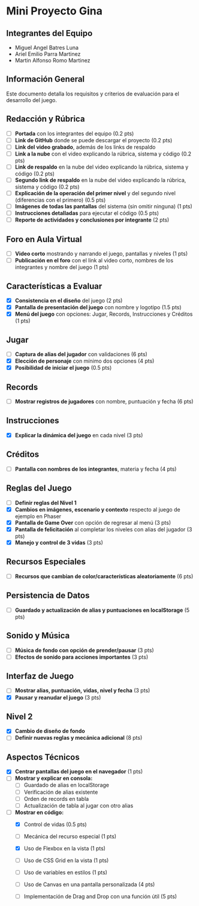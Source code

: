 # Mini Proyecto Gina

## Integrantes del Equipo
- Miguel Angel Batres Luna
- Ariel Emilio Parra Martinez
- Martin Alfonso Romo Martinez 

## Información General

Este documento detalla los requisitos y criterios de evaluación para el desarrollo del juego.

## Redacción y Rúbrica

- [ ] **Portada** con los integrantes del equipo (0.2 pts)
- [ ] **Link de GitHub** donde se puede descargar el proyecto (0.2 pts)
- [ ] **Link del video grabado**, además de los links de respaldo
- [ ] **Link a la nube** con el video explicando la rúbrica, sistema y código (0.2 pts)
- [ ] **Link de respaldo** en la nube del video explicando la rúbrica, sistema y código (0.2 pts)
- [ ] **Segundo link de respaldo** en la nube del video explicando la rúbrica, sistema y código (0.2 pts)
- [ ] **Explicación de la operación del primer nivel** y del segundo nivel (diferencias con el primero) (0.5 pts)
- [ ] **Imágenes de todas las pantallas** del sistema (sin omitir ninguna) (1 pts)
- [ ] **Instrucciones detalladas** para ejecutar el código (0.5 pts)
- [ ] **Reporte de actividades y conclusiones por integrante** (2 pts)

## Foro en Aula Virtual

- [ ] **Video corto** mostrando y narrando el juego, pantallas y niveles (1 pts)
- [ ] **Publicación en el foro** con el link al video corto, nombres de los integrantes y nombre del juego (1 pts)

## Características a Evaluar

- [x] **Consistencia en el diseño** del juego (2 pts)
- [x] **Pantalla de presentación del juego** con nombre y logotipo (1.5 pts)
- [x] **Menú del juego** con opciones: Jugar, Records, Instrucciones y Créditos (1 pts)

## Jugar

- [ ] **Captura de alias del jugador** con validaciones (6 pts)
- [x] **Elección de personaje** con mínimo dos opciones (4 pts)
- [x] **Posibilidad de iniciar el juego** (0.5 pts)

## Records

- [ ] **Mostrar registros de jugadores** con nombre, puntuación y fecha (6 pts)

## Instrucciones

- [x] **Explicar la dinámica del juego** en cada nivel (3 pts)

## Créditos

- [ ] **Pantalla con nombres de los integrantes**, materia y fecha (4 pts)

## Reglas del Juego

- [ ] **Definir reglas del Nivel 1**
- [x] **Cambios en imágenes, escenario y contexto** respecto al juego de ejemplo en Phaser
- [x] **Pantalla de Game Over** con opción de regresar al menú (3 pts)
- [x] **Pantalla de felicitación** al completar los niveles con alias del jugador (3 pts)
- [x] **Manejo y control de 3 vidas** (3 pts)

## Recursos Especiales

- [ ] **Recursos que cambian de color/características aleatoriamente** (6 pts)

## Persistencia de Datos

- [ ] **Guardado y actualización de alias y puntuaciones en localStorage** (5 pts)

## Sonido y Música

- [ ] **Música de fondo con opción de prender/pausar** (3 pts)
- [ ] **Efectos de sonido para acciones importantes** (3 pts)

## Interfaz de Juego

- [ ] **Mostrar alias, puntuación, vidas, nivel y fecha** (3 pts)
- [x] **Pausar y reanudar el juego** (3 pts)

## Nivel 2

- [x] **Cambio de diseño de fondo**
- [ ] **Definir nuevas reglas y mecánica adicional** (8 pts)

## Aspectos Técnicos

- [x] **Centrar pantallas del juego en el navegador** (1 pts)
- [ ] **Mostrar y explicar en consola:**
  - [ ] Guardado de alias en localStorage
  - [ ] Verificación de alias existente
  - [ ] Orden de records en tabla
  - [ ] Actualización de tabla al jugar con otro alias
- [ ] **Mostrar en código:**
  - [x] Control de vidas (0.5 pts)
  - [ ] Mecánica del recurso especial (1 pts)
  - [x] Uso de Flexbox en la vista (1 pts)
  - [ ] Uso de CSS Grid en la vista (1 pts)
  - [ ] Uso de variables en estilos (1 pts)
  - [ ] Uso de Canvas en una pantalla personalizada (4 pts)
  - [ ] Implementación de Drag and Drop con una función útil (5 pts)

